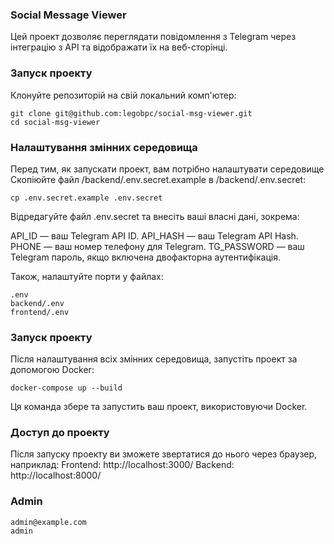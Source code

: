 ### Social Message Viewer
Цей проект дозволяє переглядати повідомлення з Telegram через інтеграцію з API та відображати їх на веб-сторінці.

### Запуск проекту
Клонуйте репозиторій на свій локальний комп'ютер:

```
git clone git@github.com:legobpc/social-msg-viewer.git
cd social-msg-viewer
```

### Налаштування змінних середовища
Перед тим, як запускати проект, вам потрібно налаштувати середовище
Скопіюйте файл /backend/.env.secret.example в /backend/.env.secret:

```
cp .env.secret.example .env.secret
```
Відредагуйте файл .env.secret та внесіть ваші власні дані, зокрема:

API_ID — ваш Telegram API ID.
API_HASH — ваш Telegram API Hash.
PHONE — ваш номер телефону для Telegram.
TG_PASSWORD — ваш Telegram пароль, якщо включена двофакторна аутентифікація.

Також, налаштуйте порти у файлах:
```
.env
backend/.env
frontend/.env
```

### Запуск проекту
Після налаштування всіх змінних середовища, запустіть проект за допомогою Docker:

```
docker-compose up --build
```
Ця команда збере та запустить ваш проект, використовуючи Docker.

### Доступ до проекту
Після запуску проекту ви зможете звертатися до нього через браузер, наприклад:
Frontend: http://localhost:3000/
Backend: http://localhost:8000/

### Admin
```
admin@example.com
admin
```